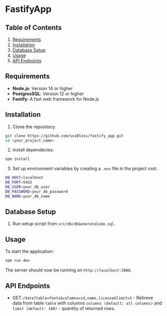 # FastifyApp

## Table of Contents
1. [Requirements](#requirements)
2. [Installation](#installation)
3. [Database Setup](#database-setup)
4. [Usage](#usage)
5. [API Endpoints](#api-endpoints)


## Requirements
- **Node.js**: Version 14 or higher
- **PostgresSQL**: Version 12 or higher
- **Fastify**: A fast web framework for Node.js

## Installation
1. Clone the repository:
  ```bash
  git clone https://github.com/sssBless/fastify_app.git
  cd <your_project_name>
  ```
2. Install dependecies:
  ```bash
  npm install
  ```
3. Set up environment variables by creating a ```.env``` file in the project root:
```bash
DB_HOST=localhost
DB_PORT=5432
DB_USER=your_db_user
DB_PASSWORD=your_db_password
DB_NAME=your_db_name
```

## Database Setup
1. Run setup script from ```src/db/dbGenerateCode.sql```.

## Usage
To start the application:
```bash
npm run dev
```
The server should now be running on ```http://localhost:3000```.

## API Endpoints
- GET ```/data?table=fonts&columns=id,name,license&limit=3``` - Retireve data from table ```table``` with columns ```columns (default: all columns)``` and ```limit (default: 100)``` - quantity of returned rows.
